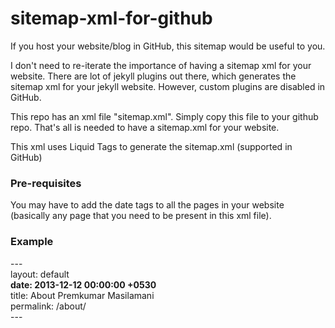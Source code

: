 sitemap-xml-for-github
======================

If you host your website/blog in GitHub, this sitemap would be useful to you.  

I don't need to re-iterate the importance of having a sitemap xml for your website. There are lot of jekyll plugins out there, which generates the sitemap xml for your jekyll website. However, custom plugins are disabled in GitHub.  

This repo has an xml file "sitemap.xml". Simply copy this file to your github repo. That's all is needed to have a sitemap.xml for your website.  

This xml uses Liquid Tags to generate the sitemap.xml (supported in GitHub)  

### Pre-requisites

You may have to add the date tags to all the pages in your website (basically any page that you need to be present in this xml file).  

### Example

<div>
---<br/>
layout: default<br/>
<b>date: 2013-12-12 00:00:00 +0530</b><br/>
title: About Premkumar Masilamani<br/>
permalink: /about/<br/>
---<br/>
</div>
